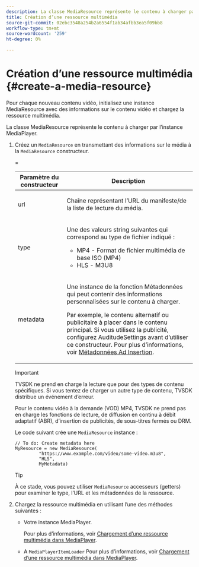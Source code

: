 ```yaml
---
description: La classe MediaResource représente le contenu à charger par l’instance MediaPlayer.
title: Création d’une ressource multimédia
source-git-commit: 02ebc3548a254b2a6554f1ab34afbb3ea5f09bb8
workflow-type: tm+mt
source-wordcount: '259'
ht-degree: 0%

---
```


# Création d’une ressource multimédia {#create-a-media-resource}

Pour chaque nouveau contenu vidéo, initialisez une instance MediaResource avec des informations sur le contenu vidéo et chargez la ressource multimédia.

La classe MediaResource représente le contenu à charger par l’instance MediaPlayer.

1. Créez un `MediaResource` en transmettant des informations sur le média à la `MediaResource` constructeur.

   <table id="table_DD0D5D9129D54F73881399B9B4FF546A"> 
    <thead> 
      <tr> 
      <th colname="col1" class="entry"> Paramètre du constructeur </th> 
      <th colname="col2" class="entry"> Description </th> 
      </tr>
    </thead>
    =<tbody> 
      <tr> 
      <td colname="col1"><span class="codeph"> url</span> </td> 
      <td colname="col2"> <p>Chaîne représentant l’URL du manifeste/de la liste de lecture du média. </p> </td> 
      </tr> 
      <tr> 
      <td colname="col1"><span class="codeph"> type</span> </td> 
      <td colname="col2"> <p>Une des valeurs string suivantes qui correspond au type de fichier indiqué : 
        <ul id="ul_7512E90B7B294EF9BFBA2D68DE678CBB"> 
        <li id="li_AA84434E84184A3D909552794B425ABD"><span class="codeph"> MP4</span> - Format de fichier multimédia de base ISO (MP4) </li> 
        <li id="li_8A2F3752569344B59EE30303A8393488"><span class="codeph"> HLS</span> - M3U8 </li> 
        </ul> </p> </td> 
      </tr> 
      <tr> 
      <td colname="col1"><span class="codeph"> metadata</span> </td> 
      <td colname="col2"> <p>Une instance de la fonction <span class="codeph"> Métadonnées</span> qui peut contenir des informations personnalisées sur le contenu à charger. </p> <p>Par exemple, le contenu alternatif ou publicitaire à placer dans le contenu principal. Si vous utilisez la publicité, configurez <span class="codeph"> AuditudeSettings</span> avant d’utiliser ce constructeur. Pour plus d’informations, voir <a href="../../../tvsdk-1.4-for-desktop-hls/ad-insertion/ad-insertion-metadata/c-psdk-dhls-1.4-ad-insertion-metadata.md" format="dita" scope="local"> Métadonnées Ad Insertion</a>. </p> </td> 
      </tr> 
    </tbody> 
   </table>

   >[!IMPORTANT]
   >
   >TVSDK ne prend en charge la lecture que pour des types de contenu spécifiques. Si vous tentez de charger un autre type de contenu, TVSDK distribue un événement d’erreur.
   >
   >Pour le contenu vidéo à la demande (VOD) MP4, TVSDK ne prend pas en charge les fonctions de lecture, de diffusion en continu à débit adaptatif (ABR), d’insertion de publicités, de sous-titres fermés ou DRM.

   Le code suivant crée une `MediaResource` instance :

   ```
   // To do: Create metadata here
   MyResource = new MediaResource(
            "https://www.example.com/video/some-video.m3u8", 
            "HLS",
            MyMetadata)
   ```

   >[!TIP]
   >
   >À ce stade, vous pouvez utiliser `MediaResource` accesseurs (getters) pour examiner le type, l’URL et les métadonnées de la ressource.

1. Chargez la ressource multimédia en utilisant l’une des méthodes suivantes :

   * Votre instance MediaPlayer.

     Pour plus d’informations, voir [Chargement d’une ressource multimédia dans MediaPlayer](../../../tvsdk-1.4-for-desktop-hls/t-psdk-dhls-1.4-configure/c-psdk-dhls-1.4-mediaplayer-initialize-for-video/t-psdk-dhls-1.4-media-resource-load.md).
   * A `MediaPlayerItemLoader` Pour plus d’informations, voir [Chargement d’une ressource multimédia dans MediaPlayer](../../../tvsdk-1.4-for-desktop-hls/t-psdk-dhls-1.4-configure/c-psdk-dhls-1.4-mediaplayer-initialize-for-video/t-psdk-dhls-1.4-media-resource-load.md).
